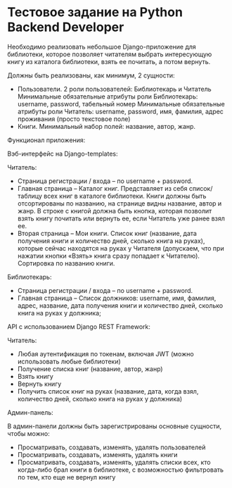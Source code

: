 # Тестовое задание на Python Backend Developer
Необходимо реализовать небольшое Django-приложение для библиотеки, которое позволяет читателям выбрать интересующую книгу из каталога библиотеки, взять ее почитать, а потом вернуть.

Должны быть реализованы, как минимум, 2 сущности:
- Пользователи. 2 роли пользователей: Библиотекарь и Читатель
Минимальные обязательные атрибуты роли Библиотекарь: username, password, табельный номер
Минимальные обязательные атрибуты роли Читатель: username, password, имя, фамилия, адрес проживания (просто текстовое поле)
- Книги. Минимальный набор полей: название, автор, жанр.

Функционал приложения:

Вэб-интерфейс на Django-templates:

Читатель:

- Страница регистрации / входа – по username + password.
- Главная страница – Каталог книг. Представляет из себя список/таблицу всех книг в каталоге библиотеки. Книги должны быть отсортированы по названию, на странице видны название, автор и жанр. В строке с книгой должна быть кнопка, которая позволит взять книгу почитать или вернуть ее, если Читатель уже ранее взял ее.
- Вторая страница – Мои книги. Список книг (название, дата получения книги и количество дней, сколько книга на руках), которые сейчас находятся на руках у Читателя (допускаем, что при нажатии кнопки «Взять» книга сразу попадает к Читателю). Сортировка по названию книги.

Библиотекарь:

- Страница регистрации / входа – по username + password.
- Главная страница – Список должников: username, имя, фамилия, адрес, название, дата получения книги и количество дней, сколько книга на руках у должника; 

API с использованием Django REST Framework:

Читатель:

- Любая аутентификация по токенам, включая JWT (можно использовать любые библиотеки)
- Получение списка книг (название, автор, жанр)
- Взять книгу
- Вернуть книгу
- Получить список книг на руках (название, дата, когда взял, количество дней, сколько книга на руках у должника)

Админ-панель:

В админ-панели должны быть зарегистрированы основные сущности, чтобы можно:

- Просматривать, создавать, изменять, удалять пользователей
- Просматривать, создавать, изменять, удалять книги
- Просматривать, создавать, изменять, удалять списки всех, кто когда-либо брал книги в библиотеке, с возможностью фильтровать по тем, кто еще не вернул книгу
